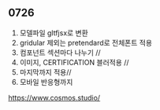 ## 0726
1. 모델파일 gltfjsx로 변환
2. gridular 제외는 pretendard로 전체폰트 적용
3. 컴포넌트 섹션마다 나누기 //
4. 이미지, CERTIFICATION 블러적용 //
5. 마지막까지 적용//
6. 모바일 반응형까지



https://www.cosmos.studio/